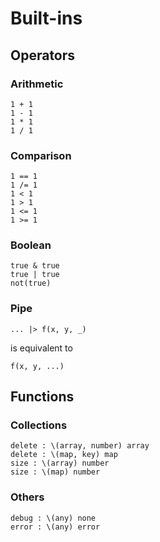 # Built-ins

## Operators

### Arithmetic

```
1 + 1
1 - 1
1 * 1
1 / 1
```

### Comparison

```
1 == 1
1 /= 1
1 < 1
1 > 1
1 <= 1
1 >= 1
```

### Boolean

```
true & true
true | true
not(true)
```

### Pipe

```
... |> f(x, y, _)
```

is equivalent to

```
f(x, y, ...)
```

## Functions

### Collections

```
delete : \(array, number) array
delete : \(map, key) map
size : \(array) number
size : \(map) number
```

### Others

```
debug : \(any) none
error : \(any) error
```
